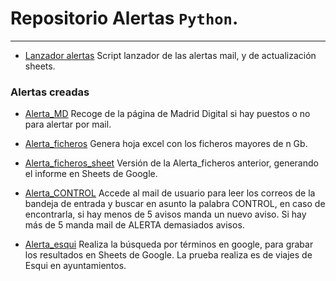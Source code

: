 # Repositorio Alertas `Python`.
---------------------------------------------------------------------------------


- [Lanzador alertas](https://github.com/javicuellar/Alertas/blob/master/alertas.py)
    Script lanzador de las alertas mail, y de actualización sheets.


### Alertas creadas

- [Alerta_MD](https://github.com/javicuellar/Alertas/blob/master/alerta_MD.py)
    Recoge de la página de Madrid Digital si hay puestos o no para alertar por mail.


- [Alerta_ficheros](https://github.com/javicuellar/Alertas/blob/master/alerta_ficheros.py)
    Genera hoja excel con los ficheros mayores de n Gb.


- [Alerta_ficheros_sheet](https://github.com/javicuellar/Alertas/blob/master/alerta_ficheros_sheet.py)
    Versión de la Alerta_ficheros anterior, generando el informe en Sheets de Google.


- [Alerta_CONTROL](https://github.com/javicuellar/Alertas/blob/master/alerta_CONTROL.py)
    Accede al mail de usuario para leer los correos de la bandeja de entrada y buscar en asunto la palabra CONTROL, en caso de encontrarla, si hay menos de 5 avisos manda un nuevo aviso. Si hay más de 5 manda mail de ALERTA demasiados avisos.


- [Alerta_esqui](https://github.com/javicuellar/Alertas/blob/master/alerta_esqui.py)
    Realiza la búsqueda por términos en google, para grabar los resultados en Sheets de Google. La prueba realiza es de viajes de Esqui en ayuntamientos.
